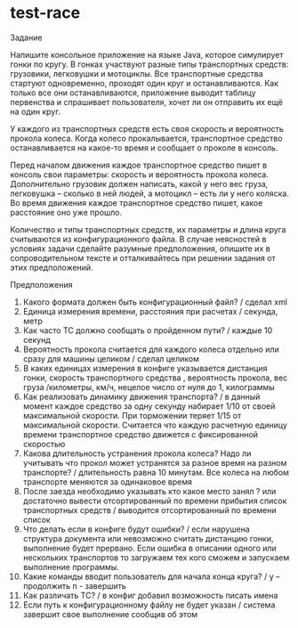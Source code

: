 # test-race
Задание 
<p>Напишите консольное приложение на языке Java, которое симулирует гонки по кругу. В гонках участвуют разные типы транспортных средств: грузовики, легковушки и мотоциклы. Все транспортные средства стартуют одновременно, проходят один круг и останавливаются. Как только все они останавливаются, приложение выводит таблицу первенства и спрашивает пользователя, хочет ли он отправить их ещё на один круг.</p>
<p>У каждого из транспортных средств есть своя скорость и вероятность прокола колеса. Когда колесо прокалывается, транспортное средство останавливается на какое-то время и сообщает о проколе в консоль.</p>
<p>Перед началом движения каждое транспортное средство пишет в консоль свои параметры: скорость и вероятность прокола колеса. Дополнительно грузовик должен написать, какой у него вес груза, легковушка – сколько в ней людей, а мотоцикл – есть ли у него коляска. Во время движения каждое транспортное средство пишет, какое расстояние оно уже прошло. </p>
<p>Количество и типы транспортных средств, их параметры и длина круга считываются из конфигурационного файла.  В случае неясностей в условиях задачи сделайте разумные предположения, опишите их в сопроводительном тексте и отталкивайтесь при решении задания от этих предположений.</p>

Предположения

1.  Какого формата должен быть конфигурационный файл? /  сделал xml
2.  Единица измерения времени, расстояния при расчетах / секунда, метр
3.  Как часто ТС должно сообщать о пройденном пути? / каждые 10 секунд
4.  Вероятность прокола считается для каждого колеса отдельно или сразу для машины целиком / сделал целиком
5.  В каких единицах измерения в конфиге указывается дистанция гонки, скорость транспортного средства , вероятность прокола, вес груза /километры, км/ч, нецелое число от нуля до 1, килограммы
6.  Как реализовать динамику движения транспорта? / в данный момент каждое средство за одну секунду набирает 1/10 от своей максимальной скорости. При торможении теряет 1/15 от максимальной скорости. Считается что каждую расчетную единицу времени транспортное средство движется с фиксированной скоростью
7.  Какова длительность устранения прокола колеса? Надо ли учитывать что прокол может устранятся за разное время на разном транспорте? / длительность равна 10 минутам. Все колеса на любом транспорте меняются за одинаковое время
8.  После заезда необходимо указывать кто какое место занял ? или достаточно вывести отсортированный по времени прибытия список транспортных средств / выводится отсортированный  по времени список
9.  Что делать если в конфиге будут ошибки? / если нарушена структура документа или невозможно считать дистанцию гонки, выполнение будет прервано. Если ошибка в описании одного или нескольких транспортов то загружаем тех кого сможем и запускаем выполнение программы.
10. Какие команды вводит пользователь для начала конца круга? / y – продолжить n - завершить
11. Как различать ТС? / в конфиг добавил возможность писать имена 
12. Если путь к конфигурационному файлу не будет указан / система завершит свое выполнение сообщив об этом
